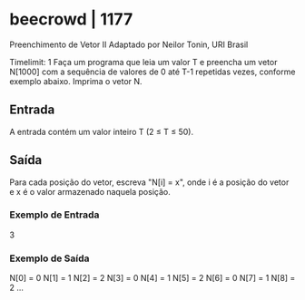 # beecrowd | 1177
Preenchimento de Vetor II
Adaptado por Neilor Tonin, URI  Brasil

Timelimit: 1
Faça um programa que leia um valor T e preencha um vetor N[1000] com a sequência de valores de 0 até T-1 repetidas vezes, conforme exemplo abaixo. Imprima o vetor N.

## Entrada
A entrada contém um valor inteiro T (2 ≤ T ≤ 50).

## Saída
Para cada posição do vetor, escreva "N[i] = x", onde i é a posição do vetor e x é o valor armazenado naquela posição.

### Exemplo de Entrada	
3
### Exemplo de Saída
N[0] = 0
N[1] = 1
N[2] = 2
N[3] = 0
N[4] = 1
N[5] = 2
N[6] = 0
N[7] = 1
N[8] = 2
...
